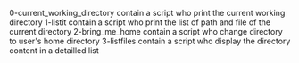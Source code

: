 0-current_working_directory contain a script who print the current working directory
1-listit contain a script who print the list of path and file of the current directory
2-bring_me_home contain a script who change directory to user's home directory
3-listfiles contain a script who display the directory content in a detailled list